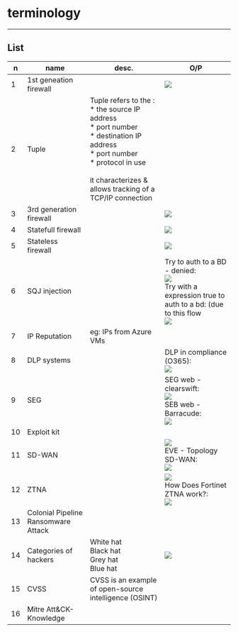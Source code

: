 # terminology

---

## List
|n|name|desc.|O/P|
|-|----|-----|----|
|1|1st geneation firewall||<img src="https://i.imgur.com/sQuf6ql.png">|
|2|Tuple|Tuple refers to the :<br/>* the source IP address<br/>* port number<br/>* destination IP address<br/>* port number<br/>* protocol in use<br/><br/>it characterizes & allows tracking of a TCP/IP connection
|3|3rd generation firewall||<img src="https://i.imgur.com/qC8WFBN.png">|
|4|Statefull firewall||<img src="https://i.imgur.com/bbnfI5p.png">|
|5|Stateless firewall||<img src="https://i.imgur.com/9uneQtX.png">|
|6|SQJ injection||Try to auth to a BD - denied:<br/><img src="https://i.imgur.com/Z6NpYgB.png"><br/>Try with a expression true to auth to a bd: (due to this flow<br/><img src="https://i.imgur.com/uo36uNX.png">|
|7|IP Reputation|eg: IPs from Azure VMs|
|8|DLP systems||DLP in compliance (O365):<br/><img src="https://i.imgur.com/AmUPKlV.png">|
|9|SEG||SEG web - clearswift:<br/><img src="https://i.imgur.com/qUmIlai.png"><br/>SEB web - Barracude:<br/><img src="https://i.imgur.com/lRSbtTb.png">|
|10|Exploit kit|
|11|SD-WAN||<img src="https://i.imgur.com/Dvkre2T.png"><br/>EVE - Topology SD-WAN:<br/><img src="https://i.imgur.com/bvg22gF.png">|
|12|ZTNA||<img src="https://i.imgur.com/wvO4Yr3.png"><br/>How Does Fortinet ZTNA work?:<br/><img src="https://i.imgur.com/41PxIfO.png">|
|13|Colonial Pipeline Ransomware Attack|
|14|Categories of hackers|White hat<br/>Black hat<br/>Grey hat<br/>Blue hat|<img src="https://i.imgur.com/dsaAut7.png">|
|15|CVSS|CVSS is an example of open-source intelligence (OSINT)|
|16|Mitre Att&CK-Knowledge|
